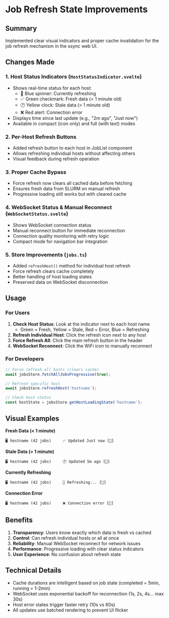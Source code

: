# Job Refresh State Improvements

## Summary
Implemented clear visual indicators and proper cache invalidation for the job refresh mechanism in the ssync web UI.

## Changes Made

### 1. **Host Status Indicators** (`HostStatusIndicator.svelte`)
- Shows real-time status for each host:
  - 🔄 Blue spinner: Currently refreshing
  - ✅ Green checkmark: Fresh data (< 1 minute old)
  - 🕐 Yellow clock: Stale data (> 1 minute old)
  - ❌ Red alert: Connection error
- Displays time since last update (e.g., "2m ago", "Just now")
- Available in compact (icon only) and full (with text) modes

### 2. **Per-Host Refresh Buttons**
- Added refresh button to each host in JobList component
- Allows refreshing individual hosts without affecting others
- Visual feedback during refresh operation

### 3. **Proper Cache Bypass**
- Force refresh now clears all cached data before fetching
- Ensures fresh data from SLURM on manual refresh
- Progressive loading still works but with cleared cache

### 4. **WebSocket Status & Manual Reconnect** (`WebSocketStatus.svelte`)
- Shows WebSocket connection status
- Manual reconnect button for immediate reconnection
- Connection quality monitoring with retry logic
- Compact mode for navigation bar integration

### 5. **Store Improvements** (`jobs.ts`)
- Added `refreshHost()` method for individual host refresh
- Force refresh clears cache completely
- Better handling of host loading states
- Preserved data on WebSocket disconnection

## Usage

### For Users
1. **Check Host Status**: Look at the indicator next to each host name
   - Green = Fresh, Yellow = Stale, Red = Error, Blue = Refreshing
2. **Refresh Individual Host**: Click the refresh icon next to any host
3. **Force Refresh All**: Click the main refresh button in the header
4. **WebSocket Reconnect**: Click the WiFi icon to manually reconnect

### For Developers
```typescript
// Force refresh all hosts (clears cache)
await jobsStore.fetchAllJobsProgressive(true);

// Refresh specific host
await jobsStore.refreshHost('hostname');

// Check host status
const hostState = jobsStore.getHostLoadingState('hostname');
```

## Visual Examples

**Fresh Data (< 1 minute)**
```
🖥️ hostname (42 jobs)     ✅ Updated Just now [🔄]
```

**Stale Data (> 1 minute)**
```
🖥️ hostname (42 jobs)     🕐 Updated 5m ago [🔄]
```

**Currently Refreshing**
```
🖥️ hostname (42 jobs)     🔄 Refreshing... [🔄]
```

**Connection Error**
```
🖥️ hostname (42 jobs)     ❌ Connection error [🔄]
```

## Benefits
1. **Transparency**: Users know exactly which data is fresh vs cached
2. **Control**: Can refresh individual hosts or all at once
3. **Reliability**: Manual WebSocket reconnect for network issues
4. **Performance**: Progressive loading with clear status indicators
5. **User Experience**: No confusion about refresh state

## Technical Details
- Cache durations are intelligent based on job state (completed = 5min, running = 1-2min)
- WebSocket uses exponential backoff for reconnection (1s, 2s, 4s... max 30s)
- Host error states trigger faster retry (10s vs 60s)
- All updates use batched rendering to prevent UI flicker